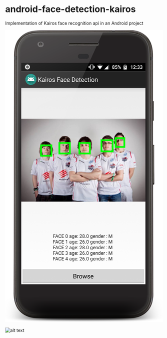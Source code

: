 # android-face-detection-kairos
Implementation of Kairos face recognition api in an Android project

![Alt text](device-2018-06-13-123400.png?raw=true "Title")


![alt text](https://raw.githubusercontent.com/ideeastudios/android-face-detection-kairos/device-2018-06-13-123400.png)



